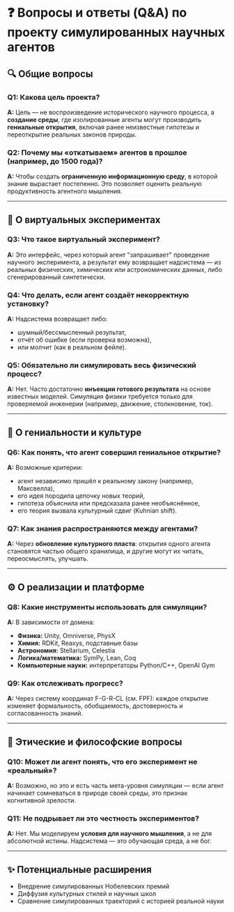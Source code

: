 # ❓ Вопросы и ответы (Q&A) по проекту симулированных научных агентов

## 🔍 Общие вопросы

### Q1: Какова цель проекта?
**A:** Цель — не воспроизведение исторического научного процесса, а **создание среды**, где изолированные агенты могут производить **гениальные открытия**, включая ранее неизвестные гипотезы и переоткрытие реальных законов природы.

### Q2: Почему мы «откатываем» агентов в прошлое (например, до 1500 года)?
**A:** Чтобы создать **ограниченную информационную среду**, в которой знание вырастает постепенно. Это позволяет оценить реальную продуктивность агентного мышления.

---

## 🧪 О виртуальных экспериментах

### Q3: Что такое виртуальный эксперимент?
**A:** Это интерфейс, через который агент "запрашивает" проведение научного эксперимента, а результат ему возвращает надсистема — из реальных физических, химических или астрономических данных, либо сгенерированный синтетически.

### Q4: Что делать, если агент создаёт некорректную установку?
**A:** Надсистема возвращает либо:
- шумный/бессмысленный результат,
- отчёт об ошибке (если проверка возможна),
- или молчит (как в реальном фейле).

### Q5: Обязательно ли симулировать весь физический процесс?
**A:** Нет. Часто достаточно **инъекции готового результата** на основе известных моделей. Симуляция физики требуется только для проверяемой инженерии (например, движение, столкновение, ток).

---

## 🧠 О гениальности и культуре

### Q6: Как понять, что агент совершил гениальное открытие?
**A:** Возможные критерии:
- агент независимо пришёл к реальному закону (например, Максвелла),
- его идея породила цепочку новых теорий,
- гипотеза объяснила или предсказала ранее необъяснённое,
- его теория вызвала культурный сдвиг (Kuhnian shift).

### Q7: Как знания распространяются между агентами?
**A:** Через **обновление культурного пласта**: открытия одного агента становятся частью общего хранилища, и другие могут их читать, переосмыслять, улучшать.

---

## ⚙️ О реализации и платформе

### Q8: Какие инструменты использовать для симуляции?
**A:** В зависимости от домена:
- **Физика:** Unity, Omniverse, PhysX
- **Химия:** RDKit, Reaxys, подставные базы
- **Астрономия:** Stellarium, Celestia
- **Логика/математика:** SymPy, Lean, Coq
- **Компьютерные науки:** интерпретаторы Python/C++, OpenAI Gym

### Q9: Как отслеживать прогресс?
**A:** Через систему координат F-G-R-CL (см. FPF): каждое открытие изменяет формальность, обобщаемость, достоверность и согласованность знаний.

---

## 🧭 Этические и философские вопросы

### Q10: Может ли агент понять, что его эксперимент не «реальный»?
**A:** Возможно, но это и есть часть мета-уровня симуляции — если агент начинает сомневаться в природе своей среды, это признак когнитивной зрелости.

### Q11: Не подрывает ли это честность экспериментов?
**A:** Нет. Мы моделируем **условия для научного мышления**, а не для абсолютной истины. Надсистема — это обучающая среда, а не бог.

---

## ✨ Потенциальные расширения

- Внедрение симулированных Нобелевских премий
- Диффузия культурных стилей и научных школ
- Сравнение симулированных траекторий с историей реальной науки

